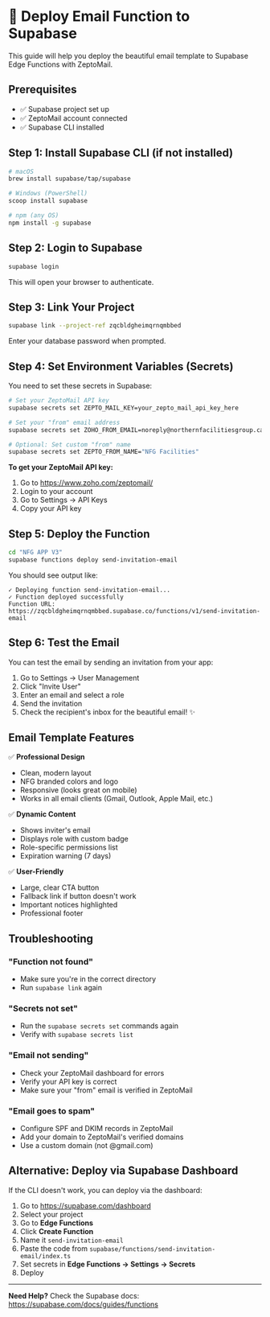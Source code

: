 # 📧 Deploy Email Function to Supabase

This guide will help you deploy the beautiful email template to Supabase Edge Functions with ZeptoMail.

## Prerequisites

- ✅ Supabase project set up
- ✅ ZeptoMail account connected
- ✅ Supabase CLI installed

## Step 1: Install Supabase CLI (if not installed)

```bash
# macOS
brew install supabase/tap/supabase

# Windows (PowerShell)
scoop install supabase

# npm (any OS)
npm install -g supabase
```

## Step 2: Login to Supabase

```bash
supabase login
```

This will open your browser to authenticate.

## Step 3: Link Your Project

```bash
supabase link --project-ref zqcbldgheimqrnqmbbed
```

Enter your database password when prompted.

## Step 4: Set Environment Variables (Secrets)

You need to set these secrets in Supabase:

```bash
# Set your ZeptoMail API key
supabase secrets set ZEPTO_MAIL_KEY=your_zepto_mail_api_key_here

# Set your "from" email address
supabase secrets set ZOHO_FROM_EMAIL=noreply@northernfacilitiesgroup.ca

# Optional: Set custom "from" name
supabase secrets set ZEPTO_FROM_NAME="NFG Facilities"
```

**To get your ZeptoMail API key:**
1. Go to https://www.zoho.com/zeptomail/
2. Login to your account
3. Go to Settings → API Keys
4. Copy your API key

## Step 5: Deploy the Function

```bash
cd "NFG APP V3"
supabase functions deploy send-invitation-email
```

You should see output like:
```
✓ Deploying function send-invitation-email...
✓ Function deployed successfully
Function URL: https://zqcbldgheimqrnqmbbed.supabase.co/functions/v1/send-invitation-email
```

## Step 6: Test the Email

You can test the email by sending an invitation from your app:
1. Go to Settings → User Management
2. Click "Invite User"
3. Enter an email and select a role
4. Send the invitation
5. Check the recipient's inbox for the beautiful email! ✨

## Email Template Features

✅ **Professional Design**
- Clean, modern layout
- NFG branded colors and logo
- Responsive (looks great on mobile)
- Works in all email clients (Gmail, Outlook, Apple Mail, etc.)

✅ **Dynamic Content**
- Shows inviter's email
- Displays role with custom badge
- Role-specific permissions list
- Expiration warning (7 days)

✅ **User-Friendly**
- Large, clear CTA button
- Fallback link if button doesn't work
- Important notices highlighted
- Professional footer

## Troubleshooting

### "Function not found"
- Make sure you're in the correct directory
- Run `supabase link` again

### "Secrets not set"
- Run the `supabase secrets set` commands again
- Verify with `supabase secrets list`

### "Email not sending"
- Check your ZeptoMail dashboard for errors
- Verify your API key is correct
- Make sure your "from" email is verified in ZeptoMail

### "Email goes to spam"
- Configure SPF and DKIM records in ZeptoMail
- Add your domain to ZeptoMail's verified domains
- Use a custom domain (not @gmail.com)

## Alternative: Deploy via Supabase Dashboard

If the CLI doesn't work, you can deploy via the dashboard:

1. Go to https://supabase.com/dashboard
2. Select your project
3. Go to **Edge Functions**
4. Click **Create Function**
5. Name it `send-invitation-email`
6. Paste the code from `supabase/functions/send-invitation-email/index.ts`
7. Set secrets in **Edge Functions → Settings → Secrets**
8. Deploy

---

**Need Help?** Check the Supabase docs: https://supabase.com/docs/guides/functions

